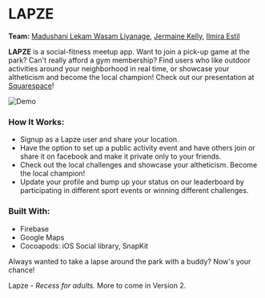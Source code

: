 # LAPZE 

**Team:** [Madushani Lekam Wasam Liyanage](https://www.linkedin.com/in/madushani-lekam-wasam-liyanage-74319bb5/), [Jermaine Kelly](https://www.linkedin.com/in/jermaine-kelly/), [Ilmira Estil](https://www.linkedin.com/in/ilmiraestil/)

**LAPZE** is a social-fitness meetup app.  Want to join a pick-up game at the park?  Can't really afford a gym membership? Find users who like outdoor activities around your neighborhood in real time, or showcase your altheticism and become the local champion!  Check out our presentation at [Squarespace](https://www.youtube.com/watch?v=D08l0X4W-dU&feature=youtu.be)!

![Demo](https://github.com/MiraEs/Lapze/blob/master/lapzeDemo.gif)

### How It Works:
+ Signup as a Lapze user and share your location.
+ Have the option to set up a public activity event and have others join or share it on facebook and make it private only to your friends.
+ Check out the local challenges and showcase your altheticism.  Become the local champion!
+ Update your profile and bump up your status on our leaderboard by participating in different sport events or winning different challenges.

### Built With:
+ Firebase
+ Google Maps
+ Cocoapods: iOS Social library, SnapKit

Always wanted to take a lapse around the park with a buddy? Now's your chance!

Lapze - *Recess for adults.*  More to come in Version 2.
